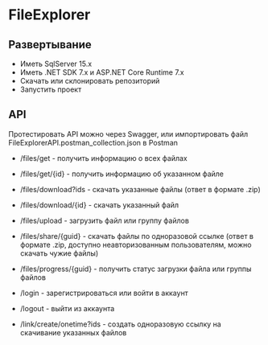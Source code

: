 # FileExplorer

## Развертывание
- Иметь SqlServer 15.x
- Иметь .NET SDK 7.x и ASP.NET Core Runtime 7.x
- Скачать или склонировать репозиторий
- Запустить проект

## API
Протестировать API можно через Swagger, или импортировать файл FileExplorerAPI.postman_collection.json в Postman

- /files/get - получить информацию о всех файлах
- /files/get/{id} - получить информацию об указанном файле
- /files/download?ids - скачать указанные файлы (ответ в формате .zip)
- /files/download/{id} - скачать указанный файл
- /files/upload - загрузить файл или группу файлов
- /files/share/{guid} - скачать файлы по одноразовой ссылке (ответ в формате .zip, доступно неавторизованным пользователям, можно скачать чужие файлы)
- /files/progress/{guid} - получить статус загрузки файла или группы файлов

- /login - зарегистрироваться или войти в аккаунт
- /logout - выйти из аккаунта

- /link/create/onetime?ids - создать одноразовую ссылку на скачивание указанных файлов

